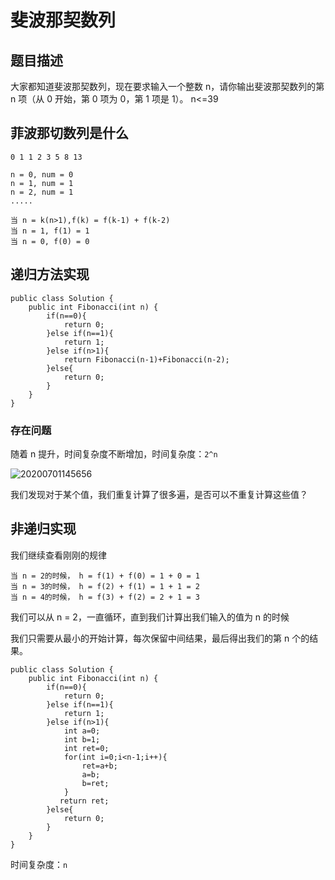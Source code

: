 # 斐波那契数列

## 题目描述

大家都知道斐波那契数列，现在要求输入一个整数 n，请你输出斐波那契数列的第 n 项（从 0 开始，第 0 项为 0，第 1 项是 1）。
n<=39

## 菲波那切数列是什么

```
0 1 1 2 3 5 8 13

n = 0, num = 0
n = 1, num = 1
n = 2, num = 1
.....

当 n = k(n>1),f(k) = f(k-1) + f(k-2)
当 n = 1, f(1) = 1
当 n = 0, f(0) = 0
```

## 递归方法实现

```
public class Solution {
    public int Fibonacci(int n) {
        if(n==0){
            return 0;
        }else if(n==1){
            return 1;
        }else if(n>1){
            return Fibonacci(n-1)+Fibonacci(n-2);
        }else{
            return 0;
        }
    }
}
```

### 存在问题

随着 n 提升，时间复杂度不断增加，时间复杂度：`2^n`

![20200701145656](http://cdn.heroxu.com/20200701145656.png)

我们发现对于某个值，我们重复计算了很多遍，是否可以不重复计算这些值？

## 非递归实现

我们继续查看刚刚的规律

```
当 n = 2的时候， h = f(1) + f(0) = 1 + 0 = 1
当 n = 3的时候， h = f(2) + f(1) = 1 + 1 = 2
当 n = 4的时候， h = f(3) + f(2) = 2 + 1 = 3
```

我们可以从 n = 2，一直循环，直到我们计算出我们输入的值为 n 的时候

我们只需要从最小的开始计算，每次保留中间结果，最后得出我们的第 n 个的结果。

```
public class Solution {
    public int Fibonacci(int n) {
        if(n==0){
            return 0;
        }else if(n==1){
            return 1;
        }else if(n>1){
            int a=0;
            int b=1;
            int ret=0;
            for(int i=0;i<n-1;i++){
                ret=a+b;
                a=b;
                b=ret;
            }
           return ret;
        }else{
            return 0;
        }
    }
}
```

时间复杂度：`n`